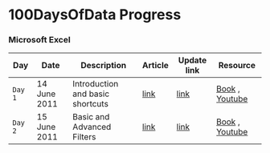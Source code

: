 
# 100DaysOfData Progress

### Microsoft Excel

| Day  | Date | Description  | Article   | Update link  | Resource  |
|---|---|---|---|---|---|
| `Day 1`  | 14 June 2011 |Introduction and basic shortcuts  | [link](https://lourdemary.hashnode.dev/day-01-of-100-days-of-code-in-data-analytics-microsoft-excel-fundamentals#heading-excel-but-why)  |  [link](https://twitter.com/DataNoMadd/status/1536421127458652160)  | [Book](http://excelpro.ir/wp-content/uploads/2015/10/Excel_2010_For_Dummies.pdf) , [Youtube](https://www.youtube.com/c/LeilaGharani)|
| `Day 2`  | 15 June 2011 |Basic and Advanced Filters  | [link](https://lourdemary.hashnode.dev/day-02-of-100-days-of-code-in-data-analytics-basic-excel-filter)  |  [link](https://twitter.com/DataNoMadd/status/1536421127458652160)  | [Book](http://excelpro.ir/wp-content/uploads/2015/10/Excel_2010_For_Dummies.pdf) , [Youtube](https://www.youtube.com/c/LeilaGharani)|
